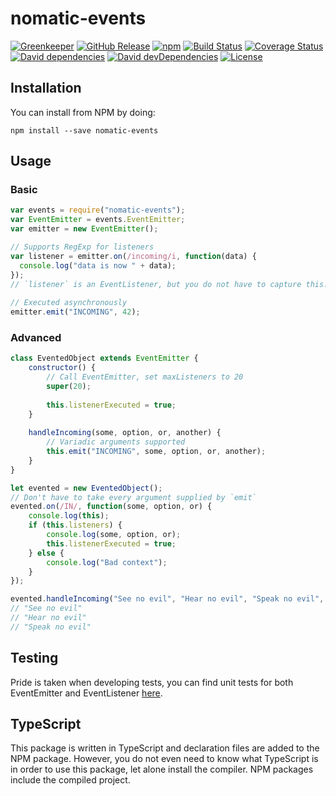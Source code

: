 # nomatic-events
[![Greenkeeper](https://badges.greenkeeper.io/bdfoster/nomatic-events.svg)](https://greenkeeper.io/)
[![GitHub Release](https://img.shields.io/github/release/bdfoster/nomatic-events.svg)](https://github.com/bdfoster/nomatic-events/releases)
[![npm](https://img.shields.io/npm/v/nomatic-events.svg)](https://www.npmjs.com/package/nomatic-events)
[![Build Status](http://drone.bdfoster.com/api/badges/bdfoster/nomatic-events/status.svg)](http://drone.bdfoster.com/bdfoster/nomatic-events)
[![Coverage Status](https://img.shields.io/coveralls/bdfoster/nomatic-events/master.svg)](https://coveralls.io/github/bdfoster/nomatic-events)
[![David dependencies](https://img.shields.io/david/bdfoster/nomatic-events.svg)](https://david-dm.org/bdfoster/nomatic-events)
[![David devDependencies](https://img.shields.io/david/dev/bdfoster/nomatic-events.svg)](https://david-dm.org/bdfoster/nomatic-events?type=dev)
[![License](https://img.shields.io/github/license/bdfoster/nomatic-events.svg)](https://github.com/bdfoster/nomatic-events/blob/master/LICENSE)

## Installation

You can install from NPM by doing:
```
npm install --save nomatic-events
```

## Usage

### Basic

```javascript
var events = require("nomatic-events");
var EventEmitter = events.EventEmitter;
var emitter = new EventEmitter();

// Supports RegExp for listeners 
var listener = emitter.on(/incoming/i, function(data) {
  console.log("data is now " + data); 
});
// `listener` is an EventListener, but you do not have to capture this.
 
// Executed asynchronously 
emitter.emit("INCOMING", 42);
```

### Advanced
```javascript
class EventedObject extends EventEmitter {
    constructor() {
        // Call EventEmitter, set maxListeners to 20
        super(20);
        
        this.listenerExecuted = true;
    }
    
    handleIncoming(some, option, or, another) {
        // Variadic arguments supported
        this.emit("INCOMING", some, option, or, another);
    }
}

let evented = new EventedObject();
// Don't have to take every argument supplied by `emit`
evented.on(/IN/, function(some, option, or) {
    console.log(this);
    if (this.listeners) {
        console.log(some, option, or);
        this.listenerExecuted = true;
    } else {
        console.log("Bad context");
    }
});

evented.handleIncoming("See no evil", "Hear no evil", "Speak no evil", 42);
// "See no evil"
// "Hear no evil"
// "Speak no evil"
```

## Testing
Pride is taken when developing tests, you can find unit tests for both EventEmitter and EventListener
[here](test/unit).

## TypeScript
This package is written in TypeScript and declaration files are added to the NPM package.
However, you do not even need to know what TypeScript is in order to use this package,
let alone install the compiler. NPM packages include the compiled project.
